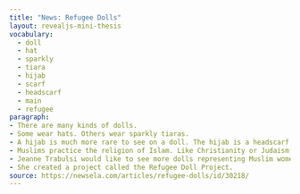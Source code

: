 ```yaml
---
title: "News: Refugee Dolls"
layout: revealjs-mini-thesis
vocabulary:
  - doll
  - hat
  - sparkly
  - tiara
  - hijab
  - scarf
  - headscarf
  - main
  - refugee
paragraph:
- There are many kinds of dolls. 
- Some wear hats. Others wear sparkly tiaras.
- A hijab is much more rare to see on a doll. The hijab is a headscarf that some Muslim women wear.
- Muslims practice the religion of Islam. Like Christianity or Judaism, it is one of the world's main religions.
- Jeanne Trabulsi would like to see more dolls representing Muslim women and girls.
- She created a project called the Refugee Doll Project.
source: https://newsela.com/articles/refugee-dolls/id/30218/
---
```






